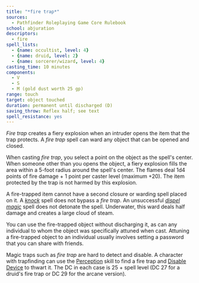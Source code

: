 ```yaml
---
title: "*fire trap*"
sources:
  - Pathfinder Roleplaying Game Core Rulebook
school: abjuration
descriptors:
  - fire
spell_lists:
  - {name: occultist, level: 4}
  - {name: druid, level: 2}
  - {name: sorcerer/wizard, level: 4}
casting_time: 10 minutes
components:
  - V
  - S
  - M (gold dust worth 25 gp)
range: touch
target: object touched
duration: permanent until discharged (D)
saving_throw: Reflex half; see text
spell_resistance: yes
---
```


*Fire trap* creates a fiery explosion when an intruder opens the item that the trap protects. A *fire trap* spell can ward any object that can be opened and closed.

When casting *fire trap*, you select a point on the object as the spell's center. When someone other than you opens the object, a fiery explosion fills the area within a 5-foot radius around the spell's center. The flames deal 1d4 points of fire damage + 1 point per caster level (maximum +20). The item protected by the trap is not harmed by this explosion.

A fire-trapped item cannot have a second closure or warding spell placed on it. A [*knock*](/spells/knock/) spell does not bypass a *fire trap*. An unsuccessful [*dispel magic*](/spells/dispel-magic/) spell does not detonate the spell. Underwater, this ward deals half damage and creates a large cloud of steam.

You can use the fire-trapped object without discharging it, as can any individual to whom the object was specifically attuned when cast. Attuning a fire-trapped object to an individual usually involves setting a password that you can share with friends.

Magic traps such as *fire trap* are hard to detect and disable. A character with trapfinding can use the [Perception](/skills/perception/) skill to find a fire trap and [Disable Device](/skills/disable-device/) to thwart it. The DC in each case is 25 + spell level (DC 27 for a druid's fire trap or DC 29 for the arcane version).

